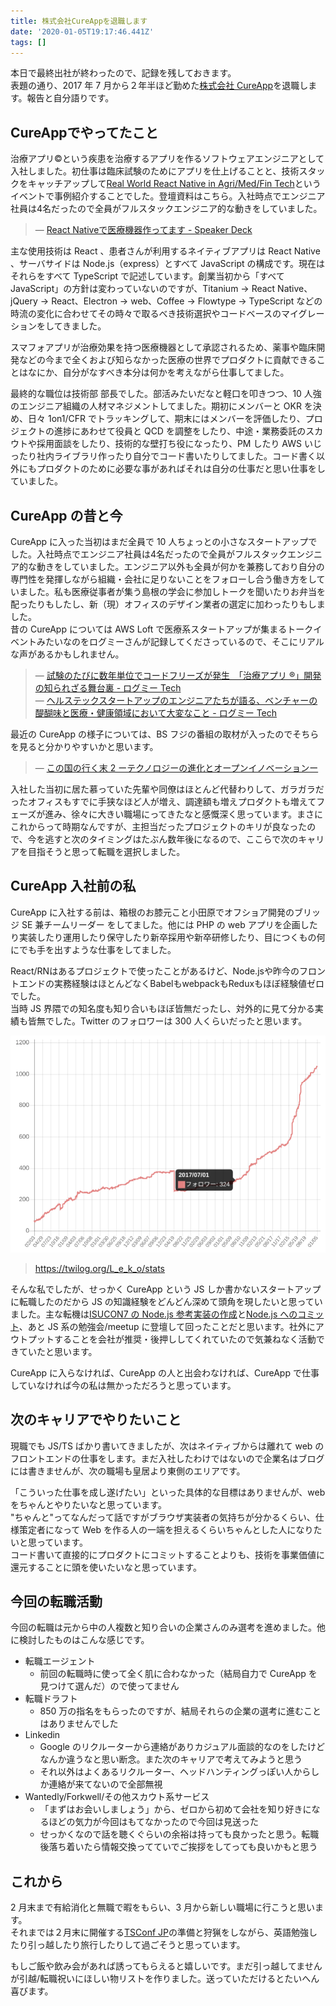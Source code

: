 ```yaml
---
title: 株式会社CureAppを退職します
date: '2020-01-05T19:17:46.441Z'
tags: []
---
```


本日で最終出社が終わったので、記録を残しておきます。  
表題の通り、2017 年 7 月から２年半ほど勤めた[株式会社 CureApp](https://cureapp.co.jp/)を退職します。報告と自分語りです。

<!--more-->

## CureAppでやってたこと

治療アプリ&copy;という疾患を治療するアプリを作るソフトウェアエンジニアとして入社しました。初仕事は臨床試験のためにアプリを仕上げることと、技術スタックをキャッチアップして[Real World React Native in Agri/Med/Fin Tech](https://connpass.com/event/62895/)というイベントで事例紹介することでした。登壇資料はこちら。入社時点でエンジニア社員は4名だったので全員がフルスタックエンジニア的な動きをしていました。

> &mdash; [React Nativeで医療機器作ってます - Speaker Deck](https://speakerdeck.com/leko/react-nativedeyi-liao-ji-qi-zuo-tutemasu)

主な使用技術は React 、患者さんが利用するネイティブアプリは React Native 、サーバサイドは Node.js（express）とすべて JavaScript の構成です。現在はそれらをすべて TypeScript で記述しています。創業当初から「すべて JavaScript」の方針は変わっていないのですが、Titanium → React Native、jQuery → React、Electron → web、Coffee → Flowtype → TypeScript などの時流の変化に合わせてその時々で取るべき技術選択やコードベースのマイグレーションをしてきました。

スマフォアプリが治療効果を持つ医療機器として承認されるため、薬事や臨床開発などの今まで全くおよび知らなかった医療の世界でプロダクトに貢献できることはなにか、自分がなすべき本分は何かを考えながら仕事してました。

最終的な職位は技術部 部長でした。部活みたいだなと軽口を叩きつつ、10 人強のエンジニア組織の人材マネジメントしてました。期初にメンバーと OKR を決め、日々 1on1/CFR でトラッキングして、期末にはメンバーを評価したり、プロジェクトの進捗にあわせて役員と QCD を調整をしたり、中途・業務委託のスカウトや採用面談をしたり、技術的な壁打ち役になったり、PM したり AWS いじったり社内ライブラリ作ったり自分でコード書いたりしてました。コード書く以外にもプロダクトのために必要な事があればそれは自分の仕事だと思い仕事をしていました。

## CureApp の昔と今

CureApp に入った当初はまだ全員で 10 人ちょっとの小さなスタートアップでした。入社時点でエンジニア社員は4名だったので全員がフルスタックエンジニア的な動きをしていました。エンジニア以外も全員が何かを兼務しており自分の専門性を発揮しながら組織・会社に足りないことをフォローし合う働き方をしていました。私も医療従事者が集う島根の学会に参加しトークを聞いたりお弁当を配ったりもしたし、新（現）オフィスのデザイン業者の選定に加わったりもしました。  
昔の CureApp については AWS Loft で医療系スタートアップが集まるトークイベントみたいなのをログミーさんが記録してくださっているので、そこにリアルな声があるかもしれません。

> &mdash; [試験のたびに数年単位でコードフリーズが発生　「治療アプリ ®︎」開発の知られざる舞台裏 - ログミー Tech](https://logmi.jp/tech/articles/322257)  
> &mdash; [ヘルステックスタートアップのエンジニアたちが語る、ベンチャーの醍醐味と医療・健康領域において大変なこと - ログミー Tech](https://logmi.jp/tech/articles/322358)

最近の CureApp の様子については、BS フジの番組の取材が入ったのでそちらを見ると分かりやすいかと思います。

> &mdash; [この国の行く末 2 ーテクノロジーの進化とオープンイノベーションー](https://konokuni.jp/#all3793)

入社した当初に居た慕っていた先輩や同僚はほとんど代替わりして、ガラガラだったオフィスもすでに手狭なほど人が増え、調達額も増えプロダクトも増えてフェーズが進み、徐々に大きい職場にってきたなと感慨深く思っています。まさにこれからって時期なんですが、主担当だったプロジェクトのキリが良なったので、今を逃すと次のタイミングはたぶん数年後になるので、ここらで次のキャリアを目指そうと思って転職を選択しました。

## CureApp 入社前の私

CureApp に入社する前は、箱根のお膝元こと小田原でオフショア開発のブリッジ SE 兼チームリーダー をしてました。他には PHP の web アプリを企画したり実装したり運用したり保守したり新卒採用や新卒研修したり、目につくもの何にでも手を出すような仕事をしてました。

React/RNはあるプロジェクトで使ったことがあるけど、Node.jsや昨今のフロントエンドの実務経験はほとんどなくBabelもwebpackもReduxもほぼ経験値ゼロでした。  
当時 JS 界隈での知名度も知り合いもほぼ皆無だったし、対外的に見て分かる実績も皆無でした。Twitter のフォロワーは 300 人くらいだったと思います。

![](./2020-01-06-05-04-49.png)

> https://twilog.org/L_e_k_o/stats

そんな私でしたが、せっかく CureApp という JS しか書かないスタートアップに転職したのだから JS の知識経験をどんどん深めて頭角を現したいと思っていました。主な転機は[ISUCON7 の Node.js 参考実装の作成](https://qiita.com/L_e_k_o/items/13d4e59a5c65418c4650)と[Node.js へのコミット](https://speakerdeck.com/leko/node-dot-jsnicontributesite-keyue-decollaboratorninatuta)、あと JS 系の勉強会/meetup に登壇して回ったことだと思います。社外にアウトプットすることを会社が推奨・後押ししてくれていたので気兼ねなく活動できていたと思います。

CureApp に入らなければ、CureApp の人と出会わなければ、CureApp で仕事していなければ今の私は無かっただろうと思っています。

## 次のキャリアでやりたいこと

現職でも JS/TS ばかり書いてきましたが、次はネイティブからは離れて web のフロントエンドの仕事をします。まだ入社したわけではないので企業名はブログには書きませんが、次の職場も皇居より東側のエリアです。

「こういった仕事を成し遂げたい」といった具体的な目標はありませんが、web をちゃんとやりたいなと思っています。  
"ちゃんと"ってなんだって話ですがブラウザ実装者の気持ちが分かるくらい、仕様策定者になって Web を作る人の一端を担えるくらいちゃんとした人になりたいと思っています。  
コード書いて直接的にプロダクトにコミットすることよりも、技術を事業価値に還元することに頭を使いたいなと思っています。

## 今回の転職活動

今回の転職は元から中の人複数と知り合いの企業さんのみ選考を進めました。他に検討したものはこんな感じです。

- 転職エージェント
  - 前回の転職時に使って全く肌に合わなかった（結局自力で CureApp を見つけて選んだ）ので使ってません
- 転職ドラフト
  - 850 万の指名をもらったのですが、結局それらの企業の選考に進むことはありませんでした
- Linkedin
  - Google のリクルーターから連絡がありカジュアル面談的なのをしたけどなんか違うなと思い断念。また次のキャリアで考えてみようと思う
  - それ以外はよくあるリクルーター、ヘッドハンティングっぽい人からしか連絡が来てないので全部無視
- Wantedly/Forkwell/その他スカウト系サービス
  - 「まずはお会いしましょう」から、ゼロから初めて会社を知り好きになるほどの気力が今回はもてなかったので今回は見送った
  - せっかくなので話を聴くぐらいの余裕は持っても良かったと思う。転職後落ち着いたら情報交換ってていでご挨拶をしてっても良いかもと思う

## これから

2 月末まで有給消化と無職で暇をもらい、3 月から新しい職場に行こうと思います。  
それまでは２月末に開催する[TSConf JP](https://www.tsconf.jp/2020)の準備と狩猟をしながら、英語勉強したり引っ越したり旅行したりして過ごそうと思っています。

もしご飯や飲み会があれば誘ってもらえると嬉しいです。まだ引っ越してませんが引越/転職祝いにほしい物リストを作りました。送っていただけるとたいへん喜びます。
